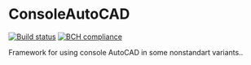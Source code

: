 # ConsoleAutoCAD
[![Build status](https://ci.appveyor.com/api/projects/status/7ilb8mkym9rula95?svg=true)](https://ci.appveyor.com/project/VitalyTartynov/consoleautocad) [![BCH compliance](https://bettercodehub.com/edge/badge/VitalyTartynov/ConsoleAutoCAD?branch=develop)](https://bettercodehub.com/)

Framework for using console AutoCAD in some nonstandart variants..
